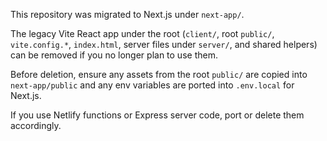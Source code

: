 This repository was migrated to Next.js under `next-app/`.

The legacy Vite React app under the root (`client/`, root `public/`, `vite.config.*`, `index.html`, server files under `server/`, and shared helpers) can be removed if you no longer plan to use them.

Before deletion, ensure any assets from the root `public/` are copied into `next-app/public` and any env variables are ported into `.env.local` for Next.js.

If you use Netlify functions or Express server code, port or delete them accordingly.
